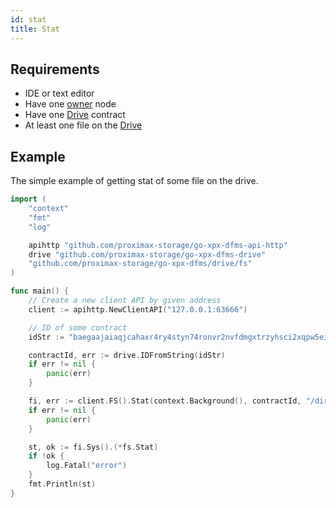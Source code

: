 ```yaml
---
id: stat
title: Stat
---
```


## Requirements

- IDE or text editor
- Have one [owner](../../roles/owner.md) node
- Have one [Drive](../../built_in_features/drive/overview.md) contract
- At least one file on the [Drive](../../built_in_features/drive/overview.md)

## Example

The simple example of getting stat of some file on the drive.

```go
import (
    "context"
    "fmt"
    "log"

    apihttp "github.com/proximax-storage/go-xpx-dfms-api-http"
    drive "github.com/proximax-storage/go-xpx-dfms-drive"
    "github.com/proximax-storage/go-xpx-dfms/drive/fs"
)

func main() {
    // Create a new client API by given address
    client := apihttp.NewClientAPI("127.0.0.1:63666")

    // ID of some contract
    idStr := "baegaajaiaqjcahaxr4ry4styn74ronvr2nvfdmgxtrzyhsci2xqpw5eisrisrgn5"

    contractId, err := drive.IDFromString(idStr)
    if err != nil {
        panic(err)
    }

    fi, err := client.FS().Stat(context.Background(), contractId, "/dir")
    if err != nil {
        panic(err)
    }

    st, ok := fi.Sys().(*fs.Stat)
    if !ok {
        log.Fatal("error")
    }
    fmt.Println(st)
}
```

